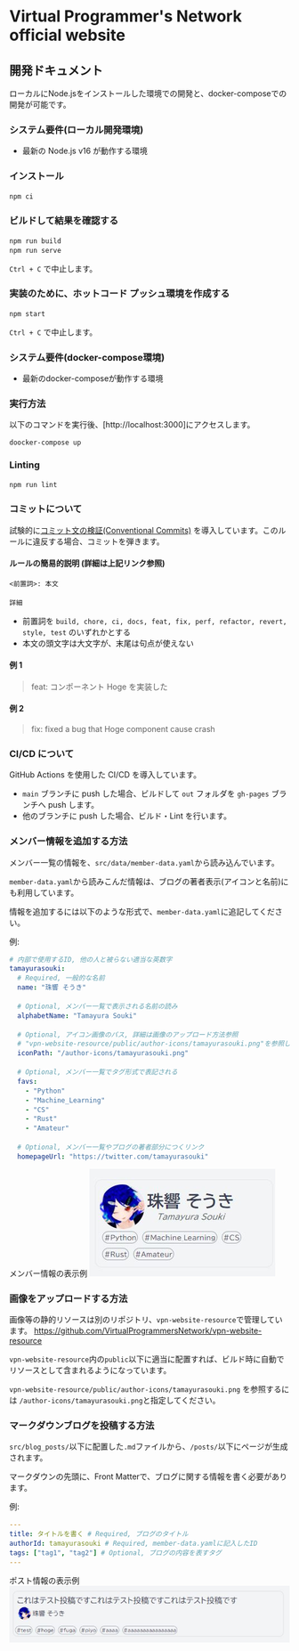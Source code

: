 # Virtual Programmer's Network official website

## 開発ドキュメント

ローカルにNode.jsをインストールした環境での開発と、docker-composeでの開発が可能です。

### システム要件(ローカル開発環境)

- 最新の Node.js v16 が動作する環境

### インストール

```sh
npm ci
```

### ビルドして結果を確認する

```sh
npm run build
npm run serve
```

`Ctrl + C` で中止します。

### 実装のために、ホットコード プッシュ環境を作成する

```sh
npm start
```

`Ctrl + C` で中止します。

### システム要件(docker-compose環境)

- 最新のdocker-composeが動作する環境

### 実行方法

以下のコマンドを実行後、[http://localhost:3000]にアクセスします。

```
doocker-compose up
```

### Linting

```sh
npm run lint
```

### コミットについて

試験的に[コミット文の検証(Conventional Commits)](https://www.conventionalcommits.org/ja/v1.0.0/)
を導入しています。このルールに違反する場合、コミットを弾きます。

#### ルールの簡易的説明 (詳細は上記リンク参照)

```txt
<前置詞>: 本文

詳細
```

- 前置詞を `build, chore, ci, docs, feat, fix, perf, refactor, revert, style, test` のいずれかとする
- 本文の頭文字は大文字が、末尾は句点が使えない

#### 例 1

> feat: コンポーネント Hoge を実装した

#### 例 2

> fix: fixed a bug that Hoge component cause crash

### CI/CD について

GitHub Actions を使用した CI/CD を導入しています。

- `main` ブランチに push した場合、ビルドして `out` フォルダを `gh-pages` ブランチへ push します。
- 他のブランチに push した場合、ビルド・Lint を行います。

### メンバー情報を追加する方法

メンバー一覧の情報を、`src/data/member-data.yaml`から読み込んでいます。

`member-data.yaml`から読みこんだ情報は、ブログの著者表示(アイコンと名前)にも利用しています。

情報を追加するには以下のような形式で、`member-data.yaml`に追記してください。

例:
```yaml
# 内部で使用するID, 他の人と被らない適当な英数字
tamayurasouki:
  # Required, 一般的な名前
  name: "珠響 そうき"

  # Optional, メンバー一覧で表示される名前の読み
  alphabetName: "Tamayura Souki"

  # Optional, アイコン画像のパス, 詳細は画像のアップロード方法参照
  # "vpn-website-resource/public/author-icons/tamayurasouki.png"を参照している
  iconPath: "/author-icons/tamayurasouki.png"

  # Optional, メンバー一覧でタグ形式で表記される
  favs:
    - "Python"
    - "Machine_Learning"
    - "CS"
    - "Rust"
    - "Amateur"

  # Optional, メンバー一覧やブログの著者部分につくリンク
  homepageUrl: "https://twitter.com/tamayurasouki"
```

メンバー情報の表示例
![例](/docs/member-example.jpg)

### 画像をアップロードする方法

画像等の静的リソースは別のリポジトリ、`vpn-website-resource`で管理しています。
https://github.com/VirtualProgrammersNetwork/vpn-website-resource

`vpn-website-resource`内の`public`以下に適当に配置すれば、ビルド時に自動でリソースとして含まれるようになっています。

`vpn-website-resource/public/author-icons/tamayurasouki.png`
を参照するには
`/author-icons/tamayurasouki.png`と指定してください。

### マークダウンブログを投稿する方法

`src/blog_posts/`以下に配置した`.md`ファイルから、`/posts/`以下にページが生成されます。

マークダウンの先頭に、Front Matterで、ブログに関する情報を書く必要があります。

例:
```yaml
---
title: タイトルを書く # Required, ブログのタイトル
authorId: tamayurasouki # Required, member-data.yamlに記入したID
tags: ["tag1", "tag2"] # Optional, ブログの内容を表すタグ
---
```

ポスト情報の表示例
![例](docs/post-example.jpg)